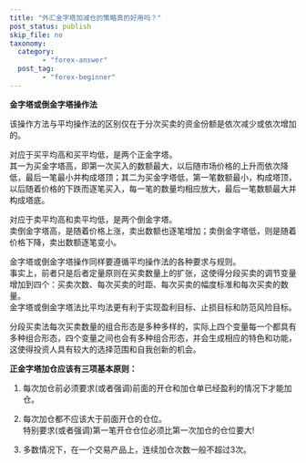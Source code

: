 ```yaml
---
title: "外汇金字塔加减仓的策略真的好用吗？"
post_status: publish
skip_file: no
taxonomy:
  category:
        - "forex-answer"
  post_tag:
        - "forex-beginner"
---
```


**金字塔或倒金字塔操作法**

该操作方法与平均操作法的区别仅在于分次买卖的资金份额是依次减少或依次增加的。

对应于买平均高和买平均低，是两个正金字塔。  
其一为买金字塔高，即第一次买入的数额最大，以后随市场价格的上升而依次降低，最后一笔最小并构成塔顶；其二为买金字塔低，第一笔数额最小，构成塔顶，以后随着价格的下跌而逐笔买入，每一笔的数量均相应放大，最后一笔数额最大并构成塔底。

对应于卖平均高和卖平均低，是两个倒金字塔。  
卖倒金字塔高，是随着价格上涨，卖出数额也逐笔增加；卖倒金字塔低，则是随着价格下降，卖出数额逐笔变小。

金字塔或倒金字塔操作同样要遵循平均操作法的各种要求与规则。  
事实上，前者只是后者定量原则在买卖数量上的扩张，这使得分段买卖的调节变量增加到四个：买卖次数、每次买卖的时距、每次买卖的幅度标准和每次买卖的数量。  
金字塔或倒金字塔法比平均法更有利于实现盈利目标、止损目标和防范风险目标。

分段买卖法每次买卖数量的组合形态是多种多样的，实际上四个变量每一个都具有多种组合形态，四个变量之间也会有多种组合形态，并会生成相应的特色和功能，这使得投资人具有较大的选择范围和自我创新的机会。

**正金字塔加仓应该有三项基本原则：**

1. 每次加仓前必须要求(或者强调)前面的开仓和加仓单已经盈利的情况下才能加仓。
2. 每次加仓都不应该大于前面开仓的仓位。  
    特别要求(或者强调)第一笔开仓仓位必须比第一次加仓的仓位要大!
    
3. 多数情况下，在一个交易产品上，连续加仓次数一般不超过3次。

